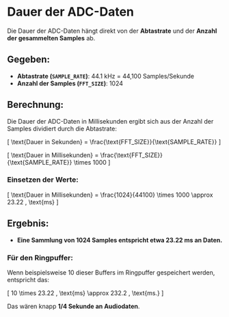 # Dauer der ADC-Daten

Die Dauer der ADC-Daten hängt direkt von der **Abtastrate** und der **Anzahl der gesammelten Samples** ab.

## Gegeben:
- **Abtastrate (`SAMPLE_RATE`)**: 44.1 kHz = 44,100 Samples/Sekunde
- **Anzahl der Samples (`FFT_SIZE`)**: 1024

## Berechnung:
Die Dauer der ADC-Daten in Millisekunden ergibt sich aus der Anzahl der Samples dividiert durch die Abtastrate:

\[
\text{Dauer in Sekunden} = \frac{\text{FFT\_SIZE}}{\text{SAMPLE\_RATE}}
\]

\[
\text{Dauer in Millisekunden} = \frac{\text{FFT\_SIZE}}{\text{SAMPLE\_RATE}} \times 1000
\]

### Einsetzen der Werte:

\[
\text{Dauer in Millisekunden} = \frac{1024}{44100} \times 1000 \approx 23.22 \, \text{ms}
\]

## Ergebnis:
- **Eine Sammlung von 1024 Samples entspricht etwa 23.22 ms an Daten.**

### Für den Ringpuffer:
Wenn beispielsweise 10 dieser Buffers im Ringpuffer gespeichert werden, entspricht das:

\[
10 \times 23.22 \, \text{ms} \approx 232.2 \, \text{ms.}
\]

Das wären knapp **1/4 Sekunde an Audiodaten**.
